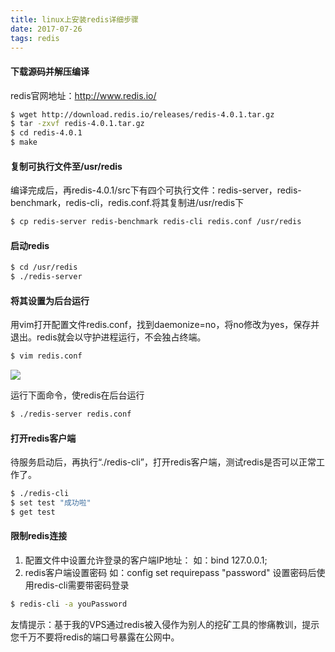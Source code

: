 ```yaml
---
title: linux上安装redis详细步骤
date: 2017-07-26  
tags: redis
---
```

#### 下载源码并解压编译

redis官网地址：http://www.redis.io/

```bash
$ wget http://download.redis.io/releases/redis-4.0.1.tar.gz
$ tar -zxvf redis-4.0.1.tar.gz
$ cd redis-4.0.1
$ make
```

<!--more-->

#### 复制可执行文件至/usr/redis

编译完成后，再redis-4.0.1/src下有四个可执行文件：redis-server，redis-benchmark，redis-cli，redis.conf.将其复制进/usr/redis下

```bash
$ cp redis-server redis-benchmark redis-cli redis.conf /usr/redis
```

#### 启动redis

```bash
$ cd /usr/redis
$ ./redis-server
```

#### 将其设置为后台运行

用vim打开配置文件redis.conf，找到daemonize=no，将no修改为yes，保存并退出。redis就会以守护进程运行，不会独占终端。

```bash
$ vim redis.conf
```
<img src="http://oo8ieb5e5.bkt.clouddn.com/image/jpg/redis-daemonize.png" />

运行下面命令，使redis在后台运行
```bash
$ ./redis-server redis.conf
```

#### 打开redis客户端
待服务启动后，再执行“./redis-cli”，打开redis客户端，测试redis是否可以正常工作了。
```bash
$ ./redis-cli
$ set test "成功啦"
$ get test
```

#### 限制redis连接
1. 配置文件中设置允许登录的客户端IP地址：
   如：bind 127.0.0.1;
2. redis客户端设置密码
    如：config set requirepass "password"
设置密码后使用redis-cli需要带密码登录
```bash
$ redis-cli -a youPassword
```

友情提示：基于我的VPS通过redis被入侵作为别人的挖矿工具的惨痛教训，提示您千万不要将redis的端口号暴露在公网中。